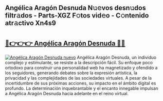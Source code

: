 ## Angélica Aragón Desnuda N𝚞𝚎vos desn𝚞dos filtr𝚊dos - Parts-XGZ F𝚘tos vid𝚎o - C𝚘ntenido atr𝚊ctivo Xn4s9

# <h2><a href="http://mbdbzjp.tromn.icu/?c=Ang%c3%a9lica+Arag%c3%b3n+Desnuda">🔗👉👉👉 Angélica Aragón Desnuda 🔗🔗</a></h2>

[![Angélica Aragón Desnuda nuevo](https://i.imgur.com/pEAQMta.gif)](http://mbdbzjp.tromn.icu/?c=Ang%c3%a9lica+Arag%c3%b3n+Desnuda)
Angélica Aragón Desnuda, un individuo complejo y estimulante, se resiste a la descripción fácil. Su enfoque poco ortodoxo para construir una personalidad web ha magnetizado y ofendido a los seguidores, generando debates sobre la expresión artística, la privacidad y las complejidades de las sociedades virtuales. A pesar de la incertidumbre de sus próximas acciones, su impacto en el ámbito digital es profundo. La determinación inquebrantable y el encanto innegable impulsan a Angélica Aragón Desnuda hacia adelante en el reino virtual.
